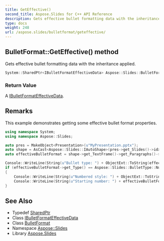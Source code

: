 ```yaml
---
title: GetEffective()
second_title: Aspose.Slides for C++ API Reference
description: Gets effective bullet formatting data with the inheritance applied.
type: docs
weight: 248
url: /aspose.slides/bulletformat/geteffective/
---
```

## BulletFormat::GetEffective() method


Gets effective bullet formatting data with the inheritance applied.

```cpp
System::SharedPtr<IBulletFormatEffectiveData> Aspose::Slides::BulletFormat::GetEffective() override
```


### Return Value

A [IBulletFormatEffectiveData](../../ibulletformateffectivedata/).
## Remarks



This example demonstrates getting some effective bullet format properties. 
```cpp
using namespace System;
using namespace Aspose::Slides;

auto pres = MakeObject<Presentation>(u"MyPresentation.pptx");
auto shape = AsCast<Aspose::Slides::IAutoShape>(pres->get_Slides()->idx_get(0)->get_Shapes()->idx_get(0));
auto effectiveBulletFormat = shape->get_TextFrame()->get_Paragraphs()->idx_get(0)->get_ParagraphFormat()->get_Bullet()->GetEffective();

Console::WriteLine(String(u"Bullet type: ") + ObjectExt::ToString(effectiveBulletFormat->get_Type()));
if (effectiveBulletFormat->get_Type() == Aspose::Slides::BulletType::Numbered)
{
    Console::WriteLine(String(u"Numbered style: ") + ObjectExt::ToString(effectiveBulletFormat->get_NumberedBulletStyle()));
    Console::WriteLine(String(u"Starting number: ") + effectiveBulletFormat->get_NumberedBulletStartWith());
}
```

## See Also

* Typedef [SharedPtr](../../../system/sharedptr/)
* Class [IBulletFormatEffectiveData](../../ibulletformateffectivedata/)
* Class [BulletFormat](../)
* Namespace [Aspose::Slides](../../)
* Library [Aspose.Slides](../../../)